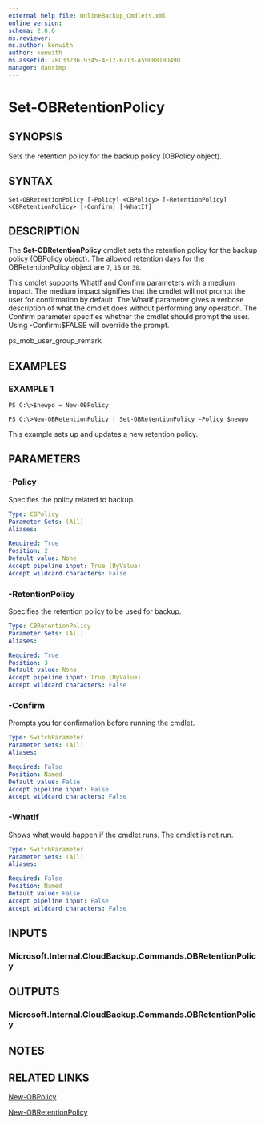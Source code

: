 ```yaml
---
external help file: OnlineBackup_Cmdlets.xml
online version: 
schema: 2.0.0
ms.reviewer:
ms.author: kenwith
author: kenwith
ms.assetid: 2FC33236-9345-4F12-B713-A5908818D49D
manager: dansimp
---
```


# Set-OBRetentionPolicy

## SYNOPSIS
Sets the retention policy for the backup policy (OBPolicy object).

## SYNTAX

```
Set-OBRetentionPolicy [-Policy] <CBPolicy> [-RetentionPolicy] <CBRetentionPolicy> [-Confirm] [-WhatIf]
```

## DESCRIPTION
The **Set-OBRetentionPolicy** cmdlet sets the retention policy for the backup policy (OBPolicy object).
The allowed retention days for the OBRetentionPolicy object are `7`, `15`,or `30`.

This cmdlet supports WhatIf and Confirm parameters with a medium impact.
The medium impact signifies that the cmdlet will not prompt the user for confirmation by default.
The WhatIf parameter gives a verbose description of what the cmdlet does without performing any operation.
The Confirm parameter specifies whether the cmdlet should prompt the user.
Using -Confirm:$FALSE will override the prompt.

ps_mob_user_group_remark

## EXAMPLES

### EXAMPLE 1
```
PS C:\>$newpo = New-OBPolicy

PS C:\>New-OBRetentionPolicy | Set-OBRetentionPolicy -Policy $newpo
```

This example sets up and updates a new retention policy.

## PARAMETERS

### -Policy
Specifies the policy related to backup.

```yaml
Type: CBPolicy
Parameter Sets: (All)
Aliases: 

Required: True
Position: 2
Default value: None
Accept pipeline input: True (ByValue)
Accept wildcard characters: False
```

### -RetentionPolicy
Specifies the retention policy to be used for backup.

```yaml
Type: CBRetentionPolicy
Parameter Sets: (All)
Aliases: 

Required: True
Position: 3
Default value: None
Accept pipeline input: True (ByValue)
Accept wildcard characters: False
```

### -Confirm
Prompts you for confirmation before running the cmdlet.

```yaml
Type: SwitchParameter
Parameter Sets: (All)
Aliases: 

Required: False
Position: Named
Default value: False
Accept pipeline input: False
Accept wildcard characters: False
```

### -WhatIf
Shows what would happen if the cmdlet runs.
The cmdlet is not run.

```yaml
Type: SwitchParameter
Parameter Sets: (All)
Aliases: 

Required: False
Position: Named
Default value: False
Accept pipeline input: False
Accept wildcard characters: False
```

## INPUTS

### Microsoft.Internal.CloudBackup.Commands.OBRetentionPolicy

## OUTPUTS

### Microsoft.Internal.CloudBackup.Commands.OBRetentionPolicy

## NOTES

## RELATED LINKS

[New-OBPolicy](./New-OBPolicy.md)

[New-OBRetentionPolicy](./New-OBRetentionPolicy.md)

